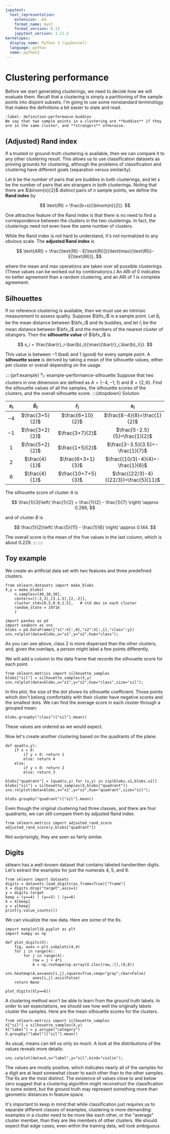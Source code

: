 ```yaml
---
jupytext:
  text_representation:
    extension: .md
    format_name: myst
    format_version: 0.13
    jupytext_version: 1.11.5
kernelspec:
  display_name: Python 3 (ipykernel)
  language: python
  name: python3
---
```


# Clustering performance

Before we start generating clusterings, we need to decide how we will evaluate them. Recall that a clustering is simply a partitioning of the sample points into disjoint subsets. I'm going to use some nonstandard terminology that makes the definitions a bit easier to state and read.

````{prf:definition}
:label: definition-performance-buddies
We say that two sample points in a clustering are **buddies** if they are in the same cluster, and **strangers** otherwise. 
````

## (Adjusted) Rand index

If a trusted or ground-truth clustering is available, then we can compare it to any other clustering result. This allows us to use classification datasets as proving grounds for clustering, although the problems of classification and clustering have different goals (separation versus similarity).

Let $b$ be the number of pairs that are buddies in both clusterings, and let $s$ be the number of pairs that are strangers in both clusterings. Noting that there are $\binom{n}{2}$ distinct pairs of $n$ sample points, we define the **Rand index** by

$$
\text{RI} = \frac{b+s}{\binom{n}{2}}.
$$

One attractive feature of the Rand index is that there is no need to find a correspondence between the clusters in the two clusterings. In fact, the clusterings need not even have the same number of clusters.

While the Rand index is not hard to understand, it's not normalized to any obvious scale. The **adjusted Rand index** is

$$
\text{ARI} = \frac{\text{RI} - E[\text{RI}]}{\text{max}(\text{RI})-E[\text{RI}]},
$$

where the mean and max operations are taken over all possible clusterings. (These values can be worked out by combinatorics.) An ARI of 0 indicates no better agreement than a random clustering, and an ARI of 1 is complete agreement. 

## Silhouettes

If no reference clustering is available, then we must use an intrinsic measurement to assess quality. Suppose $\bfx_i$ is a sample point. Let $\bar{b}_i$ be the mean distance between $\bfx_i$ and its buddies, and let $\bar{r}_i$ be the mean distance between $\bfx_i$ and the members of the nearest cluster of strangers. Then the **silhouette value** of $\bfx_i$ is 

$$
s_i = \frac{\bar{r}_i-\bar{b}_i}{\max\{\bar{r}_i,\bar{b}_i\}}.
$$

This value is between $-1$ (bad) and $1$ (good) for every sample point. A **silhouette score** is derived by taking a mean of the silhouette values, either per cluster or overall depending on the usage.

::::{prf:example}
:label: example-performance-silhouette
Suppose that two clusters in one dimension are defined as $A=\{-4,-1,1\}$ and $B=\{2,6\}$. Find the silhouette values of all the samples, the silhouette scores of the clusters, and the overall silhouette score.
:::{dropdown} Solution

|  $x_i$ | $\bar{b}_i$ | $\bar{r}_i$ | $s_i$  | 
|:-------------:|:---------:|:----------:|:------:|
| $-4$   | $\frac{3+5}{2}$  | $\frac{6+10}{2}$  |  $\frac{8-4}{8}=\frac{1}{2}$  | 
| $-1$   | $\frac{3+2}{2}$  | $\frac{3+7}{2}$  |  $\frac{5-2.5}{5}=\frac{1}{2}$  | 
| $1$   | $\frac{5+2}{2}$  | $\frac{1+5}{2}$  |  $\frac{3-3.5}{3.5}=-\frac{1}{7}$  | 
| $2$   | $\frac{4}{1}$  | $\frac{6+3+1}{3}$  |  $\frac{(10/3)-4}{4}=-\frac{1}{6}$  | 
| $6$   | $\frac{4}{1}$  | $\frac{10+7+5}{3}$  |  $\frac{(22/3)-4}{(22/3)}=\frac{5}{11}$  | 

The silhouette score of cluster $A$ is 

$$
\frac{1}{3}\left( \frac{1}{2} + \frac{1}{2} - \frac{1}{7} \right) \approx 0.286,
$$

and of cluster $B$ is 

$$
\frac{1}{2}\left( \frac{5}{11} - \frac{1}{6} \right) \approx 0.144. 
$$

The overall score is the mean of the five values in the last column, which is about $0.229$.
:::
::::

## Toy example

We create an artificial data set with two features and three predefined clusters.

```{code-cell} ipython3
from sklearn.datasets import make_blobs
X,y = make_blobs(
    n_samples=[40,30,30],
    centers=[[-2,3],[3,1.5],[2,-2]],
    cluster_std=[0.5,0.9,1.5],   # std dev in each cluster
    random_state = 19716
    )

import pandas as pd
import seaborn as sns
blobs = pd.DataFrame({"x1":X[:,0],"x2":X[:,1],"class":y})
sns.relplot(data=blobs,x="x1",y="x2",hue="class");
```

As you can see above, class 2 is more dispersed than the other clusters, and, given the overlaps, a person might label a few points differently.

We will add a column to the data frame that records the silhouette score for each point.

```{code-cell} ipython3
from sklearn.metrics import silhouette_samples
blobs["sil"] = silhouette_samples(X,y)
sns.relplot(data=blobs,x="x1",y="x2",hue="class",size="sil");
```

In this plot, the size of the dot shows its silhouette coefficient. Those points which don't belong comfortably with their cluster have negative scores and the smallest dots. We can find the average score in each cluster through a grouped mean:

```{code-cell} ipython3
blobs.groupby("class")["sil"].mean()
```

These values are ordered as we would expect.

Now let's create another clustering based on the quadrants of the plane.

```{code-cell} ipython3
def quad(x,y):
    if x > 0:
        if y > 0: return 1
        else: return 4
    else:
        if y > 0: return 2
        else: return 3

blobs["quadrant"] = [quad(x,y) for (x,y) in zip(blobs.x1,blobs.x2)]
blobs["sil"] = silhouette_samples(X,blobs["quadrant"])
sns.relplot(data=blobs,x="x1",y="x2",hue="quadrant",size="sil");
```

```{code-cell} ipython3
blobs.groupby("quadrant")["sil"].mean()
```

Even though the original clustering had three classes, and there are four quadrants, we can still compare them by adjusted Rand index.

```{code-cell} ipython3
from sklearn.metrics import adjusted_rand_score
adjusted_rand_score(y,blobs["quadrant"])
```

Not surprisingly, they are seen as fairly similar.

## Digits

sklearn has a well-known dataset that contains labeled handwritten digits. Let's extract the examples for just the numerals 4, 5, and 6.

```{code-cell} ipython3
from sklearn import datasets
digits = datasets.load_digits(as_frame=True)["frame"]
X = digits.drop("target",axis=1)
y = digits.target
keep = (y==4) | (y==5) | (y==6)
X = X[keep]
y = y[keep]
print(y.value_counts())
```

We can visualize the raw data. Here are some of the 6s.

```{code-cell} ipython3
import matplotlib.pyplot as plt
import numpy as np

def plot_digits(X):
    fig, axes = plt.subplots(4,4)
    for i in range(4):
        for j in range(4):
            row = j + 4*i
            A = np.reshape(np.array(X.iloc[row,:]),(8,8))
            sns.heatmap(A,ax=axes[i,j],square=True,cmap="gray",cbar=False)
            axes[i,j].axis(False)
    return None

plot_digits(X[y==6])
```

A clustering method won't be able to learn from the ground truth labels. In order to set expectations, we should see how well the originally labels cluster the samples. Here are the mean silhouette scores for the clusters.

```{code-cell} ipython3
from sklearn.metrics import silhouette_samples
X["sil"] = silhouette_samples(X,y)
X["label"] = y.astype("category")
X.groupby("label")["sil"].mean()
```

As usual, means can tell us only so much. A look at the distributions of the values reveals more details:

```{code-cell} ipython3
sns.catplot(data=X,x="label",y="sil",kind="violin");
```

The values are mostly positive, which indicates nearly all of the samples for a digit are at least somewhat closer to each other than to the other samples. The 6s are the most distinct. The existence of values close to and below zero suggest that a clustering algorithm might reconstruct the classification to some extent, but the ground truth may represent something more than geometric distances in feature space.

It's important to keep in mind that while classification just requires us to separate different classes of examples, clustering is more demanding: examples in a cluster need to be more like each other, or the "average" cluster member, than they are like members of other clusters. We should expect that edge cases, even within the training data, will look ambiguous.
